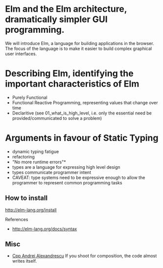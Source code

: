 # Elm and the Elm architecture, dramatically simpler GUI programming.
We will introduce Elm, a language for building applications in the browser. The
focus of the language is to make it easier to build complex graphical user
interfaces.


# Describing Elm, identifying the important characteristics of Elm
* Purely Functional
* Functional Reactive Programming, representing values that change over time 
* Declaritive (see 01_what_is_high_level, i.e. only the essential need be
  provided/communicated to solve a problem)


# Arguments in favour of Static Typing
* dynamic typing fatigue
* refactoring
* "No more runtime errors"*
* types are a language for expressing high level design
* types communicate programmer intent
* CAVEAT: type systems need to be expressive enough to allow the programmer to
  represent common programming tasks

## How to install
http://elm-lang.org/install

References
* http://elm-lang.org/docs/syntax


## Misc
* [Cpp Andrei Alexandrescu](https://www.youtube.com/watch?v=LIb3L4vKZ7U) If you
shoot for composition, the code almost writes itself.
